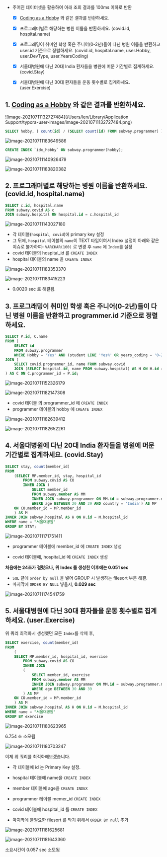 - 주어진 데이터셋을 활용하여 아래 조회 결과를 100ms 이하로 반환
  - [x] [Coding as a Hobby](https://insights.stackoverflow.com/survey/2018#developer-profile-_-coding-as-a-hobby) 와 같은 결과를 반환하세요.
  - [x] 프로그래머별로 해당하는 병원 이름을 반환하세요. (covid.id, hospital.name)
  - [x] 프로그래밍이 취미인 학생 혹은 주니어(0-2년)들이 다닌 병원 이름을 반환하고 user.id 기준으로 정렬하세요. (covid.id, hospital.name, user.Hobby, user.DevType, user.YearsCoding)
  - [x] 서울대병원에 다닌 20대 India 환자들을 병원에 머문 기간별로 집계하세요. (covid.Stay)
  - [x] 서울대병원에 다닌 30대 환자들을 운동 횟수별로 집계하세요. (user.Exercise)



## 1. [Coding as a Hobby](https://insights.stackoverflow.com/survey/2018#developer-profile-_-coding-as-a-hobby) 와 같은 결과를 반환하세요.

![image-20210711132727484](/Users/len/Library/Application Support/typora-user-images/image-20210711132727484.png)

```sql
SELECT hobby, ( count(id) / (SELECT count(id) FROM subway.programmer) ) * 100 AS rating FROM subway.programmer GROUP BY hobby;
```

![image-20210711183649586](https://tva1.sinaimg.cn/large/008i3skNgy1gsd59zckvxj307w0dkmz3.jpg)



```sql
CREATE INDEX `idx_hobby` ON subway.programmer(hobby);
```

![image-20210711140926479](https://tva1.sinaimg.cn/large/008i3skNgy1gscxjt4tr3j31rg0dugqu.jpg)

![image-20210711183820382](https://tva1.sinaimg.cn/large/008i3skNgy1gsd5bjz79cj31oq016myh.jpg)

## 2. 프로그래머별로 해당하는 병원 이름을 반환하세요. (covid.id, hospital.name)

```sql
SELECT c.id, hospital.name 
FROM subway.covid AS c 
JOIN subway.hospital ON hospital.id = c.hospital_id 
```

![image-20210711143027180](https://tva1.sinaimg.cn/large/008i3skNgy1gscy5p041xj30gw0f077f.jpg)



- 각 테이블(`hospital`,` covid`)에 primary key 설정
- 그 뒤에, `hospital` 테이블의 `name`이 TEXT 타입이여서 Index 설정이 아래와 같은 이슈로 불가하여- `VARCHAR(100)` 로 변경 후 `name` 에 `Index`를 설정
- covid 테이블의 hospital_id 를 `CREATE INDEX`
- hospital 테이블의 name 을 `CREATE INDEX`

![image-20210711183353370](https://tva1.sinaimg.cn/mw1024/008i3skNgy1gsd56xhbx5j60jo0hwwil02.jpg)

![image-20210711183415223](https://tva1.sinaimg.cn/mw1024/008i3skNgy1gsd57b8a07j31oa01smyu.jpg)

- 0.0020 sec 로 해결됨.

## 3. 프로그래밍이 취미인 학생 혹은 주니어(0-2년)들이 다닌 병원 이름을 반환하고 programmer.id 기준으로 정렬하세요.

```sql
SELECT P.id, C.name
FROM (
	SELECT id
	FROM subway.programmer
    WHERE Hobby = 'Yes' AND (student LIKE 'Yes%' OR years_coding = '0-2 years')) AS P
JOIN (
	SELECT covid.programmer_id, name FROM subway.covid
	JOIN (SELECT hospital.id, name FROM subway.hospital) AS H ON H.id = covid.hospital_id   
) AS C ON C.programmer_id = P.id;
```

![image-20210711152326179](https://tva1.sinaimg.cn/large/008i3skNgy1gsczos5it4j30ry0hoq8h.jpg)

![image-20210711182147308](https://tva1.sinaimg.cn/large/008i3skNgy1gsd4ucmmcoj31os01q75r.jpg)

- covid 테이블 의 programmer_id 에 `CREATE INDEX`
- programmer 테이블의 hobby 에 `CREATE INDEX`

![image-20210711182639412](https://tva1.sinaimg.cn/mw1024/008i3skNgy1gsd4zfbrkqj30w80i4agd.jpg)

![image-20210711182652261](https://tva1.sinaimg.cn/mw1024/008i3skNgy1gsd4zmjbnwj31oq01edh5.jpg)



## 4. 서울대병원에 다닌 20대 India 환자들을 병원에 머문 기간별로 집계하세요. (covid.Stay)

```sql
SELECT stay, count(member_id)
FROM 
	(SELECT MP.member_id, stay, hospital_id 
		FROM subway.covid AS CO 
		INNER JOIN (
			SELECT member_id
            FROM subway.member AS MM 
            INNER JOIN subway.programmer ON MM.id = subway.programmer.member_id 
            WHERE age BETWEEN 20 AND 29 AND country = 'India') AS MP
	ON CO.member_id = MP.member_id
	) AS M
INNER JOIN subway.hospital AS H ON H.id = M.hospital_id
WHERE name = "서울대병원"
GROUP BY STAY;
```

![image-20210711171751411](https://tva1.sinaimg.cn/large/008i3skNgy1gsd2zsckvmj311k0mi7d0.jpg)

- programmer 테이블에 member_id 에 `CREATE INDEX` 생성

- covid 테이블에, hospital_id 에 `CREATE INDEX` 생성

**처음에는 24초가 걸렸으나, 위 Index 를 생성한 이후에는 0.051 sec** 

- `SQL` 끝에 `order by null` 을 넣어 GROUP 시 발생하는 filesort 부분 해결. 
- 마지막에 `ORDER BY NULL` 넣을시, **0.029 sec**

![image-20210711174541759](https://tva1.sinaimg.cn/large/008i3skNgy1gsd3sr9x6uj31e40mwqda.jpg)

## 5. 서울대병원에 다닌 30대 환자들을 운동 횟수별로 집계하세요. (user.Exercise)

위 쿼리 최적화시 생성했던 모든 `Index`를 삭제 후,

```sql
SELECT exercise, count(member_id)
FROM 
	(
    SELECT MP.member_id, hospital_id, exercise
		FROM subway.covid AS CO
		INNER JOIN 
        (
			SELECT member_id, exercise
			FROM subway.member AS MM 
			INNER JOIN subway.programmer ON MM.id = subway.programmer.member_id 
			WHERE age BETWEEN 30 AND 39 
		) AS MP
	ON CO.member_id = MP.member_id
	) AS M
INNER JOIN subway.hospital AS H ON H.id = M.hospital_id
WHERE name = "서울대병원"
GROUP BY exercise
```

![image-20210711180623965](https://tva1.sinaimg.cn/mw1024/008i3skNgy1gsd4ebpau3j31p801c0tz.jpg)

6.754 초 소모됨

![image-20210711180703247](https://tva1.sinaimg.cn/large/008i3skNgy1gsd4f1a47rj30yw0megtr.jpg)

이제 위 쿼리를 최적화해보겠습니다.

- 각 테이블에 id 는 Primary Key 설정.

- hospital 테이블에 name을 `CREATE INDEX`
- member 테이블에 age을 `CREATE INDEX`

- programmer 테이블 memer_id `CREATE INDEX`

- covid 테이블에 hospital_id 를 `CREATE INDEX`
- 마지막에 불필요한 filesort 를 막기 위해서 `ORDER BY null` 추가 

![image-20210711181625681](https://tva1.sinaimg.cn/large/008i3skNgy1gsd4oucnx1j61e80muqd602.jpg)

![image-20210711181643360](https://tva1.sinaimg.cn/large/008i3skNgy1gsd4p2rt0bj31oq018q44.jpg)

소요시간이 0.057 sec 소모됨